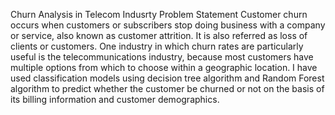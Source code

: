 Churn Analysis in Telecom Indusrty
Problem Statement
Customer churn occurs when customers or subscribers stop doing business with a company or service, also known as customer attrition. It is also referred as loss of clients or customers. One industry in which churn rates are particularly useful is the telecommunications industry, because most customers have multiple options from which to choose within a geographic location.
I have used classification models using decision tree algorithm and Random Forest algorithm to predict whether the customer be churned or not on the basis of its billing information and customer demographics.

